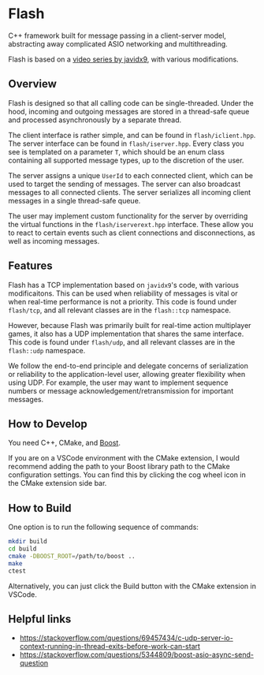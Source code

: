 # Flash

C++ framework built for message passing in a
client-server model, abstracting away complicated
ASIO networking and multithreading.

Flash is based on a
[video series by javidx9](https://www.youtube.com/watch?v=2hNdkYInj4g),
with various modifications.

## Overview

Flash is designed so that all calling code can be
single-threaded. Under the hood, incoming and outgoing
messages are stored in a thread-safe queue and processed
asynchronously by a separate thread.

The client interface is rather simple, and can be found
in `flash/iclient.hpp`. The server interface can be found
in `flash/iserver.hpp`. Every class you see is templated
on a parameter `T`, which should be an enum class containing
all supported message types, up to the discretion of the user.

The server assigns a unique `UserId` to each connected
client, which can be used to target the sending of messages.
The server can also broadcast messages to all connected clients.
The server serializes all incoming client messages in
a single thread-safe queue.

The user may implement custom functionality for the server
by overriding the virtual functions in the `flash/iserverext.hpp`
interface. These allow you to react to certain events such as
client connections and disconnections, as well as incoming
messages.

## Features

Flash has a TCP implementation based on `javidx9`'s code,
with various modificaitons. This can be used when reliability
of messages is vital or when real-time performance is not
a priority. This code is found under `flash/tcp`,
and all relevant classes are in the `flash::tcp` namespace.

However, because Flash was primarily built for real-time
action multiplayer games, it also has a UDP implementation
that shares the same interface. This code is found under
`flash/udp`, and all relevant classes are in the `flash::udp`
namespace.

We follow the end-to-end principle and delegate concerns
of serialization or reliability to the application-level user,
allowing greater flexibility when using UDP.
For example, the user may want to implement
sequence numbers or message acknowledgement/retransmission
for important messages.

## How to Develop

You need C++, CMake, and [Boost](https://www.boost.org/).

If you are on a VSCode environment with the CMake extension,
I would recommend adding the path to your Boost library path
to the CMake configuration settings. You can find this by
clicking the cog wheel icon in the CMake extension side bar.

## How to Build

One option is to run the following sequence of commands:

```bash
mkdir build
cd build
cmake -DBOOST_ROOT=/path/to/boost ..
make
ctest
```

Alternatively, you can just click the Build button with
the CMake extension in VSCode.

## Helpful links

* https://stackoverflow.com/questions/69457434/c-udp-server-io-context-running-in-thread-exits-before-work-can-start
* https://stackoverflow.com/questions/5344809/boost-asio-async-send-question
